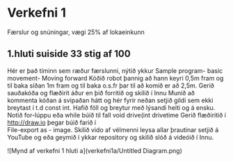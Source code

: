#  Verkefni 1 
Færslur og snúningar,  vægi 25% af lokaeinkunn

## 1.hluti suiside 33 stig af 100 
Hér er það tíminn sem ræður færslunni, nýtið ykkur  Sample program- basic movement- Moving forward
Kóðið robot þannig að hann keyri 0,5m fram og til baka síðan 1m fram og til baka o.s.fr þar til að komið er að 2,5m.
Gerið sauðakóða og flæðirit áður en þið forritið og skilið í Innu Munið að kommenta kóðan á svipaðan hátt og hér fyrir
neðan setjið gildi sem ekki breytast í t.d const int.  Hafið föll og breytur með lýsandi heiti og á ensku.
Notið for-lúppu eða while búið til fall void drive(int drivetime Gerið flæðiritið í http://draw.io  þegar búið farið í  
File-export as - image. Skilið vido af vélmenni leysa allar þrautinar setjið á YouTube og eða geymið í ykkar repository og skilið slóð á videóið í Innu.

![Mynd af verkefni 1 hluti a](verkefni1a/Untitled Diagram.png)
